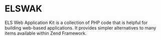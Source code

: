 ELSWAK
======

ELS Web Application Kit is a collection of PHP code that is helpful for building web-based applications. It provides simpler alternatives to many items available within Zend Framework.